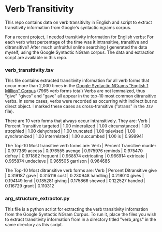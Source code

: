 # Verb Transitivity

This repo contains data on verb transitivity in English and script to extract transitivity information from Google's syntactic ngrams corpus.

For a recent project, I needed transitivity information for English verbs: For each verb what percentage of the time was it intransitive, transitive and ditransitive? After much unfruitful online searching I generated the data myself, using the Google Syntactic NGram corpus. The data and extraction script are available in this repo. 

### verb_transitivity.tsv
This file contains extracted transitivity information for all verb forms that occur more than 2,000 times in the [Google Syntactic NGrams "English 1 Million" Corpus](http://commondatastorage.googleapis.com/books/syntactic-ngrams/index.html) (7965 verb forms total) Verbs are not lemmaized, thus "give" "gives" and "gave" all appear in the top-10 most common ditransitive verbs. In some cases, verbs were recorded as occurring with indirect but no direct object. I marked these cases as cross-transitive ("xtrans" in the .tsv file).

There are 10 verb forms that always occur intransitively. They are:
Verb | Percent Transitive
targeted | 1.00
mineralized | 1.00
circumstanced | 1.00
atrophied | 1.00
dehydrated | 1.00
truncated | 1.00
televised | 1.00
synchronized | 1.00
interrelated | 1.00
succumbed | 1.00
is | 0.999941

The Top-10 Most transitive verb forms are:
Verb | Percent Transitive
murder | 0.977389
access | 0.976555
avenge | 0.975976
reminds | 0.975470	
defray | 0.971862
frequent | 0.968574
extricating | 0.966914
extricate | 0.965874
undecieve | 0.965505
garrison | 0.964685

The Top-10 Most ditransitive verb forms are:
Verb | Percent Ditransitive
give | 0.319187
gave | 0.315119
cost | 0.230948
handling | 0.218010
gives | 0.194149
lend | 0.185281
giving | 0.175866
shewed | 0.122527
handed | 0.116729
grant | 0.110312


### arg_structure_extractor.py
This file is a python script for extracting the verb transitivity information from the Google Syntactic NGram Corpus. To run it, place the files you wish to extract transitivity information from in a directory titled "verb_args" in the same directory as this script.

